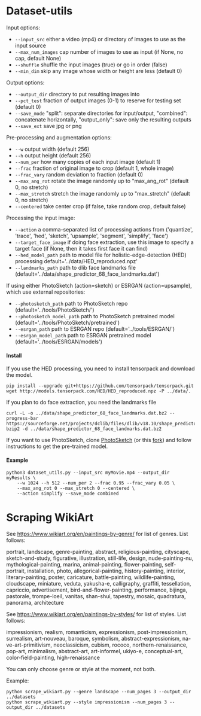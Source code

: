 
# Dataset-utils
    
Input options:

* `--input_src` either a video (mp4) or directory of images to use as the input source
* `--max_num_images` cap number of images to use as input (if None, no cap, default None)
* `--shuffle` shuffle the input images (true) or go in order (false)
* `--min_dim` skip any image whose width or height are less (default 0)

Output options:

* `--output_dir` directory to put resulting images into
* `--pct_test` fraction of output images (0-1) to reserve for testing set (default 0)
* `--save_mode` "split": separate directories for input/output, "combined": concatenate horizontally, "output_only": save only the resulting outputs
* `--save_ext` save jpg or png

Pre-processing and augmentation options:

* `--w` output width (default 256)
* `--h` output height (default 256)
* `--num_per` how many copies of each input image (default 1)
* `--frac` fraction of original image to crop (default 1, whole image)
* `--frac_vary` random deviation to fraction (default 0)
* `--max_ang_rot` rotate the image randomly up to "max_ang_rot" (default 0, no stretch)
* `--max_stretch` stretch the image randomly up to "max_stretch" (default 0, no stretch)
* `--centered` take center crop (if false, take random crop, default false)

Processing the input image:

* `--action` a comma-separated list of processing actions from ('quantize', 'trace', 'hed', 'sketch', 'upsample', 'segment', 'simplify', 'face')
* `--target_face_image` if doing face extraction, use this image to specify a target face (if None, then it takes first face it can find)
* `--hed_model_path` path to model file for holistic-edge-detection (HED) processing default='../data/HED_reproduced.npz'
* `--landmarks_path` path to dlib face landmarks file (default='../data/shape_predictor_68_face_landmarks.dat')

If using either PhotoSketch (action=sketch) or ESRGAN (action=upsample), which use external repositories:

* `--photosketch_path` path to PhotoSketch repo (default='../tools/PhotoSketch/')
* `--photosketch_model_path` path to PhotoSketch pretrained model (default='../tools/PhotoSketch/pretrained')
* `--esrgan_path` path to ESRGAN repo (default='../tools/ESRGAN/')
* `--esrgan_model_path` path to ESRGAN pretrained model (default='../tools/ESRGAN/models')


#### Install

If you use the HED processing, you need to install tensorpack and download the model.

    pip install --upgrade git+https://github.com/tensorpack/tensorpack.git
    wget http://models.tensorpack.com/HED/HED_reproduced.npz -P ../data/.
    
If you plan to do face extraction, you need the landmarks file

    curl -L -o ../data/shape_predictor_68_face_landmarks.dat.bz2 --progress-bar https://sourceforge.net/projects/dclib/files/dlib/v18.10/shape_predictor_68_face_landmarks.dat.bz2
    bzip2 -d ../data/shape_predictor_68_face_landmarks.dat.bz2

If you want to use PhotoSketch, clone [PhotoSketch](https://github.com/mtli/PhotoSketch) (or this [fork](://github.com/genekogan/PhotoSketch)) and follow instructions to get the pre-trained model.


#### Example

    python3 dataset_utils.py --input_src myMovie.mp4 --output_dir myResults \
        --w 1024 --h 512 --num_per 2 --frac 0.95 --frac_vary 0.05 \
        --max_ang_rot 0 --max_stretch 0 --centered \
        --action simplify --save_mode combined


# Scraping WikiArt 

See https://www.wikiart.org/en/paintings-by-genre/ for list of genres. List follows:

portrait, landscape, genre-painting, abstract, religious-painting, cityscape, sketch-and-study, figurative, illustration, still-life, design, nude-painting-nu, mythological-painting, marina, animal-painting, flower-painting, self-portrait, installation, photo, allegorical-painting, history-painting, interior, literary-painting, poster, caricature, battle-painting, wildlife-painting, cloudscape, miniature, veduta, yakusha-e, calligraphy, graffiti, tessellation, capriccio, advertisement, bird-and-flower-painting, performance, bijinga, pastorale, trompe-loeil, vanitas, shan-shui, tapestry, mosaic, quadratura, panorama, architecture

See https://www.wikiart.org/en/paintings-by-styles/ for list of styles. List follows:

impressionism, realism, romanticism, expressionism, post-impressionism, surrealism, art-nouveau, baroque, symbolism, abstract-expressionism, na-ve-art-primitivism, neoclassicism, cubism, rococo, northern-renaissance, pop-art, minimalism, abstract-art, art-informel, ukiyo-e, conceptual-art, color-field-painting, high-renaissance

You can only choose genre or style at the moment, not both. 

Example:

    python scrape_wikiart.py --genre landscape --num_pages 3 --output_dir ../datasets
    python scrape_wikiart.py --style impressionism --num_pages 3 --output_dir ../datasets
